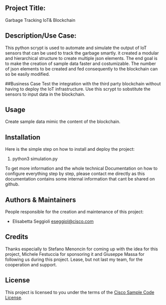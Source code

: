 ## Project Title: 
Garbage Tracking IoT& Blockchain

## Description/Use Case:
This python scrypt is used to automate and simulate the output of IoT sensors that can be used to track the garbage smartly. it created a modular and hierarchical structure to create multiple json elements.
The end goal is to make the creation of sample data faster and costumizable. The number of json elements to be created and fed consequently to the blockchain can so be easily modified. 

##Business Case
Test the integration with the third party blockchain without having to deploy the IoT infrastructure. Use this scrypt to sobstitute the sensors to input data in the blockchain.

## Usage
Create sample data mimic the content of the blockchain.

## Installation

Here is the simple step on how to install and deploy the project:
1. python3 simulation.py

To get more information and the whole technical Documentation on how to configure everything step by step, please contact me directly as this documentation contains some internal information that cant be shared on github.

## Authors & Maintainers

People responsible for the creation and maintenance of this project:

- Elisabetta Seggioli <eseggiol@cisco.com>

## Credits

Thanks especially to Stefano Menoncin for coming up with the idea for this project, Michele Festuccia for sponsoring it and Giuseppe Massa for following us during this project. Lease, but not last my team, for the cooperation and support. 

## License

This project is licensed to you under the terms of the [Cisco Sample
Code License](./LICENSE).
